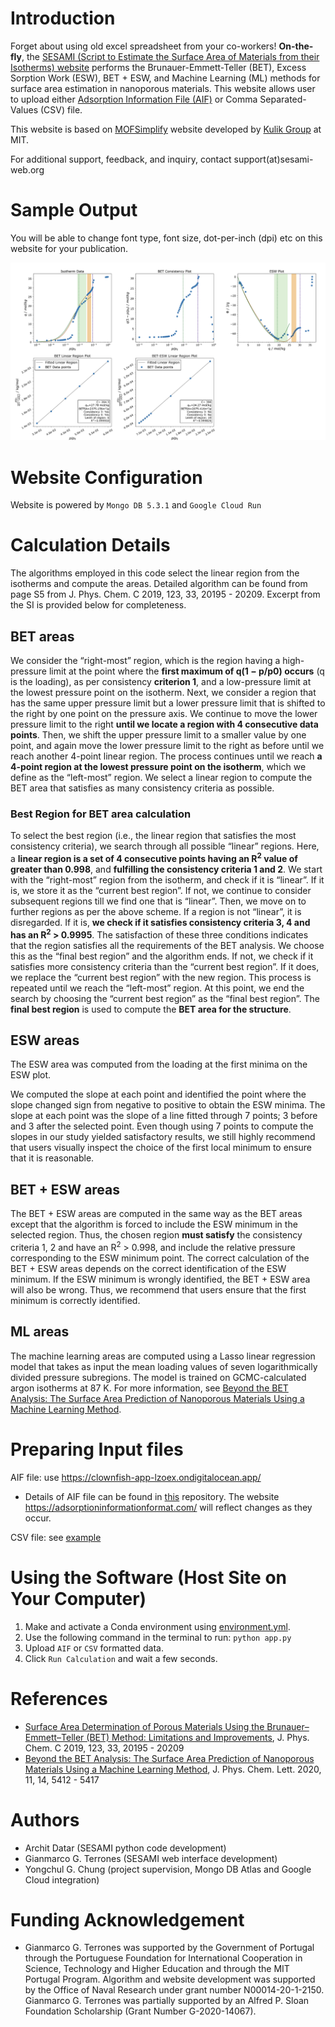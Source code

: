 # Introduction
Forget about using old excel spreadsheet from your co-workers! **On-the-fly**, the [SESAMI (Script to Estimate the Surface Area of Materials from their Isotherms) website](https://sesami-web.org/) performs the Brunauer-Emmett-Teller (BET), Excess Sorption Work (ESW), BET + ESW, and Machine Learning (ML) methods for surface area
estimation in nanoporous materials. This website allows user to upload either [Adsorption Information File (AIF)](https://pubs.acs.org/doi/10.1021/acs.langmuir.1c00122) or Comma Separated-Values (CSV) file. 

This website is based on [MOFSimplify](https://github.com/hjkgrp/MOFSimplify) website developed by [Kulik Group](http://hjkgrp.mit.edu/) at MIT.

For additional support, feedback, and inquiry, contact support(at)sesami-web.org

# Sample Output
You will be able to change font type, font size, dot-per-inch (dpi) etc on this website for your publication.

![example_input](/example_input/sesami-output.png)

# Website Configuration
Website is powered by `Mongo DB 5.3.1` and `Google Cloud Run`

# Calculation Details
The algorithms employed in this code select the linear region from the isotherms and compute the areas. Detailed algorithm can be found from page S5 from J. Phys. Chem. C 2019, 123, 33, 20195 - 20209. Excerpt from the SI is provided below for completeness.

## BET areas
We consider the “right-most” region, which is the region having a high-pressure limit at the point where the **first maximum of q(1 − p/p0) occurs** (q is the loading), as per consistency **criterion 1**, and a low-pressure limit at the lowest pressure point on the isotherm. Next, we consider a region that has the same upper pressure limit but a lower pressure limit that is shifted to the right by one point on the pressure axis. We continue to move the lower pressure limit to the right **until we locate a region with 4 consecutive data points**. Then, we shift the upper pressure limit to a smaller value by one point, and again move the lower pressure limit to the right as before until we reach another 4-point linear region. The process continues until we reach **a 4-point region at the lowest pressure point on the isotherm**, which we define as the “left-most” region. We select a linear region to compute the BET area that satisfies as many consistency criteria as possible. 

### Best Region for BET area calculation
To select the best region (i.e., the linear region that satisfies the most consistency criteria), we search through all possible “linear” regions.
Here, a **linear region is a set of 4 consecutive points having an R<sup>2</sup> value of greater than 0.998**, and **fulfilling the consistency criteria 1 and 2**. We start with the “right-most” region from the isotherm, and check if it is “linear”. If it is, we store it as the “current best region”. If not, we continue to consider subsequent regions till we find one that is “linear”. Then, we move on to further regions as per the above scheme. If a region is not “linear”, it is disregarded. If it is, **we check if it satisfies consistency criteria 3, 4 and has an R<sup>2</sup> > 0.9995**. The satisfaction of these three conditions indicates that the region satisfies all the requirements of the BET analysis. We choose this as the “final best region” and the algorithm ends. If not, we check if it satisfies more consistency criteria than the “current best region”. If it does, we replace the “current best region” with the new region. This process is repeated until we reach the “left-most” region. At this point, we end the search by choosing the “current best region” as the “final best region”. The **final best region** is used to compute the **BET area for the structure**. 

## ESW areas
The ESW area was computed from the loading at the first minima on the ESW plot. 

We computed the slope at each point and identified the point where the slope changed sign from negative to positive to obtain the ESW minima. The slope at each point was the slope of a line fitted through 7 points; 3 before and 3 after the selected point. Even though using 7 points to compute the slopes in our study yielded satisfactory results, we still highly recommend that users visually inspect the choice of the first local minimum to ensure that it is reasonable. 

## BET + ESW areas
The BET + ESW areas are computed in the same way as the BET areas except that the algorithm is forced to include the ESW minimum in the selected region. Thus, the chosen region **must satisfy** the consistency criteria 1, 2 and have an R<sup>2</sup> > 0.998, and include the relative pressure corresponding to the ESW minimum point. The correct calculation of the BET + ESW areas depends on the correct identification of the ESW minimum. If the ESW minimum is wrongly identified, the BET + ESW area will also be wrong. Thus, we recommend that users ensure that the first minimum is correctly identified. 

## ML areas
The machine learning areas are computed using a Lasso linear regression model that takes as input the mean loading values of seven logarithmically divided pressure subregions. The model is trained on GCMC-calculated argon isotherms at 87 K. For more information, see [Beyond the BET Analysis: The Surface Area Prediction of Nanoporous Materials Using a Machine Learning Method](https://pubs.acs.org/doi/abs/10.1021/acs.jpclett.0c01518).

# Preparing Input files
AIF file: use https://clownfish-app-lzoex.ondigitalocean.app/
- Details of AIF file can be found in [this](https://github.com/AIF-development-team/adsorptioninformationformat) repository. The website https://adsorptioninformationformat.com/ will reflect changes as they occur.

CSV file: see [example](/example_input/example_loading_data.csv)
# Using the Software (Host Site on Your Computer)
1. Make and activate a Conda environment using [environment.yml](environment.yml). 
2. Use the following command in the terminal to run:
`python app.py`
3. Upload `AIF` or `CSV` formatted data.
4. Click `Run Calculation` and wait a few seconds.

# References
- [Surface Area Determination of Porous Materials Using the Brunauer–Emmett–Teller (BET) Method: Limitations and Improvements](https://pubs.acs.org/doi/abs/10.1021/acs.jpcc.9b02116),
J. Phys. Chem. C 2019, 123, 33, 20195 - 20209
- [Beyond the BET Analysis: The Surface Area Prediction of Nanoporous Materials Using a Machine Learning Method](https://pubs.acs.org/doi/abs/10.1021/acs.jpclett.0c01518),
J. Phys. Chem. Lett. 2020, 11, 14, 5412 - 5417

# Authors
- Archit Datar (SESAMI python code development)
- Gianmarco G. Terrones (SESAMI web interface development)
- Yongchul G. Chung (project supervision, Mongo DB Atlas and Google Cloud integration)

# Funding Acknowledgement
- Gianmarco G. Terrones was supported by the Government of Portugal through the Portuguese Foundation for International Cooperation in Science, Technology and Higher Education and through the MIT Portugal Program. Algorithm and website development was supported by the Office of Naval Research under grant number N00014-20-1-2150. Gianmarco G. Terrones was partially supported by an Alfred P. Sloan Foundation Scholarship (Grant Number G-2020-14067). 
